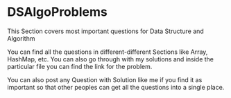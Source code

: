 # DSAlgoProblems

This Section covers most important questions for Data Structure and Algorithm

You can find all the questions in different-different Sections like Array, HashMap, etc.
You can also go through with my solutions and inside the particular file you can find the link for the problem.

You can also post any Question with Solution like me if you find it as important so that other peoples can get all the questions into a single place.
